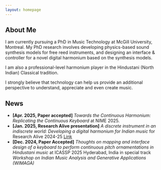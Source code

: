 ```yaml
---
layout: homepage
---
```


## About Me

I am currently pursuing a PhD in Music Technology at McGill University, Montreal. My PhD research involves developing physics-based sound synthesis models for free reed instruments, and designing an interface & controller for a novel digital harmonium based on the synthesis models. 

I am also a professional-level harmonium player in the Hindustani (North Indian) Classical tradition. 

I strongly believe that technology can help us provide an additional perspective to understand, appreciate and even create music. 

<!-- The diversity in my experiences and achievements in the fields of mechanical engineering, signal processing, computer programming, teaching, entrepreneurship as well as live music performances has A unique amalgamation of these skills greatly helps me in delivering audio and music technology projects. -->

<!-- ## Research Interests

- **Music Acoustics:** Free-reed acoustics, physical modeling synthesis
- **MIR :** Tools and technologies for music education -->


## News
- **[Apr. 2025, Paper accepted]** *Towards the Continuous Harmonium: Replicating the Continuous Keyboard* at NIME 2025.
- **[Jan. 2025, Research Alive presentation]**  *A discrete instrument in an indiscrete world: Developing a digital harmonium for Indian music* for Research Alive 2024-25 [Link](https://youtu.be/l8ngmK1UjTA?si=cp3p0R-TlMjA3cIn)
- **[Dec. 2024, Paper Accepted]** *Thoughts on mapping and interface design of a keyboard to perform continuous pitch ornamentations in Hindustani music* at ICASSP 2025 Hyderabad, India in special track *Workshop on Indian Music Analysis and Generative Applications (WIMAGA)*


<!-- {% include_relative _includes/publications.md %} -->

<!-- {% include_relative _includes/services.md %} -->
